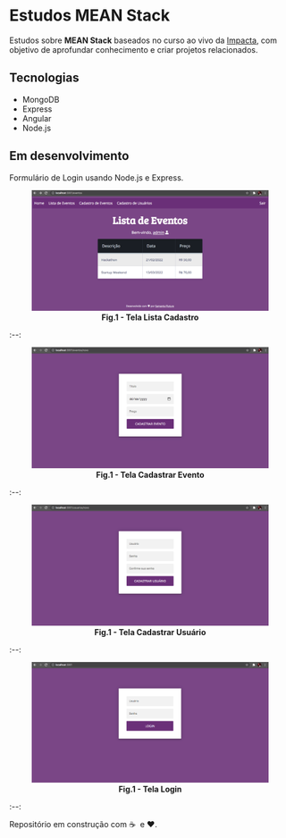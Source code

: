 # Estudos MEAN Stack

Estudos sobre **MEAN Stack** baseados no curso ao vivo da [Impacta](https://impacta.com.br), com objetivo de aprofundar conhecimento e criar projetos relacionados.

## Tecnologias

- MongoDB
- Express
- Angular
- Node.js

## Em desenvolvimento

Formulário de Login usando Node.js e Express.

<figure>
    <img src="https://github.com/samantafluture/mean-stack-studies/blob/main/4%20-%20Express%20MVC/nodeEventos/public/images/tela-lista-eventos.png?raw=true">
    <figcaption align="center"><b>Fig.1 - Tela Lista Cadastro</b></figcaption>
</figure>
:--:
<figure>
    <img src="https://github.com/samantafluture/mean-stack-studies/blob/main/4%20-%20Express%20MVC/nodeEventos/public/images/tela-cadastra-evento.png?raw=true">
    <figcaption align="center"><b>Fig.1 - Tela Cadastrar Evento</b></figcaption>
</figure>
:--:
<figure>
    <img src="https://github.com/samantafluture/mean-stack-studies/blob/main/4%20-%20Express%20MVC/nodeEventos/public/images/tela-cadastra-usuario.png?raw=true">
    <figcaption align="center"><b>Fig.1 - Tela Cadastrar Usuário</b></figcaption>
</figure>
:--:
<figure>
    <img src="https://github.com/samantafluture/mean-stack-studies/blob/main/4%20-%20Express%20MVC/nodeEventos/public/images/tela-login.png?raw=true">
    <figcaption align="center"><b>Fig.1 - Tela Login</b></figcaption>
</figure>
:--:

Repositório em construção com :coffee: &nbsp;e :heart:.
